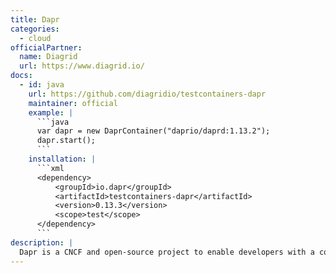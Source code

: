 ```yaml
---
title: Dapr
categories:
  - cloud
officialPartner:
  name: Diagrid
  url: https://www.diagrid.io/
docs:
  - id: java
    url: https://github.com/diagridio/testcontainers-dapr
    maintainer: official
    example: |
      ```java
      var dapr = new DaprContainer("daprio/daprd:1.13.2");
      dapr.start();
      ```
    installation: |
      ```xml
      <dependency>
          <groupId>io.dapr</groupId>
          <artifactId>testcontainers-dapr</artifactId>
          <version>0.13.3</version>
          <scope>test</scope>
      </dependency>
      ```
description: |
  Dapr is a CNCF and open-source project to enable developers with a consistent set of application-level APIs to develop faster cloud-native applications.
---
```

